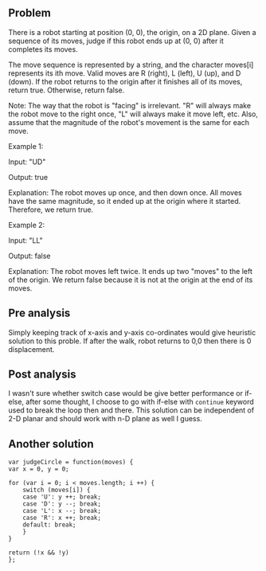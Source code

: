 ## Problem

There is a robot starting at position (0, 0), the origin, on a 2D plane. Given a sequence of its moves, judge if this robot ends up at (0, 0) after it completes its moves.

The move sequence is represented by a string, and the character moves[i] represents its ith move. Valid moves are R (right), L (left), U (up), and D (down). If the robot returns to the origin after it finishes all of its moves, return true. Otherwise, return false.

Note: The way that the robot is "facing" is irrelevant. "R" will always make the robot move to the right once, "L" will always make it move left, etc. Also, assume that the magnitude of the robot's movement is the same for each move.

Example 1:

Input: "UD"

Output: true

Explanation: The robot moves up once, and then down once. All moves have the same magnitude, so it ended up at the origin where it started. Therefore, we return true.

Example 2:

Input: "LL"

Output: false

Explanation: The robot moves left twice. It ends up two "moves" to the left of the origin. We return false because it is not at the origin at the end of its moves.

## Pre analysis

Simply keeping track of x-axis and y-axis co-ordinates would give heuristic solution to this proble. If after the walk, robot returns to 0,0 then there is 0 displacement.

## Post analysis

I wasn't sure whether switch case would be give better performance or if-else, after some thought, I choose to go with if-else with `continue` keyword used to break the loop then and there.
This solution can be independent of 2-D planar and should work with n-D plane as well I guess.

## Another solution

    var judgeCircle = function(moves) {
    var x = 0, y = 0;

    for (var i = 0; i < moves.length; i ++) {
        switch (moves[i]) {
        case 'U': y ++; break;
        case 'D': y --; break;
        case 'L': x --; break;
        case 'R': x ++; break;
        default: break;
        }
    }

    return (!x && !y)
    };
